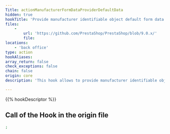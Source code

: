 ```yaml
---
Title: actionManufacturerFormDataProviderDefaultData
hidden: true
hookTitle: 'Provide manufacturer identifiable object default form data for creation'
files:
    -
        url: 'https://github.com/PrestaShop/PrestaShop/blob/9.0.x/'
        file: 
locations:
    - 'back office'
type: action
hookAliases: 
array_return: false
check_exceptions: false
chain: false
origin: core
description: 'This hook allows to provide manufacturer identifiable object form data which will prefill the form in creation page'

---
```


{{% hookDescriptor %}}

## Call of the Hook in the origin file

```php
;
```

